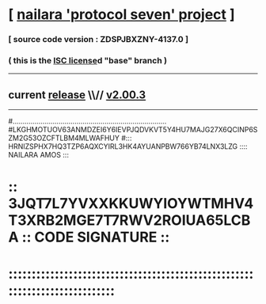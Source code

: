 
# [ [nailara 'protocol seven' project](http://nailara.network/) ]

### [ source code version : ZDSPJBXZNY-4137.0 ]

### ( this is the [ISC license](license)d "base" branch )
---
## current [release](https://github.com/nailara-technologies/protocol-7/releases) \\\\// [v2.00.3](https://github.com/nailara-technologies/protocol-7/releases/tag/v2.00.3)
---

#.............................................................................
#LKGHMOTUOV63ANMDZEI6Y6IEVPJQDVKVT5Y4HU7MAJG27X6QCINP6SZM2G53OZCFTLBM4MLWAFHUY
#::: HRNIZSPHX7HQ3TZP6AQXCYIRL3HK4AYUANPBW766YB74LNX3LZG :::: NAILARA AMOS :::
# :: 3JQT7L7YVXXKKUWYIOYWTMHV4T3XRB2MGE7T7RWV2ROIUA65LCBA :: CODE SIGNATURE ::
# ::::::::::::::::::::::::::::::::::::::::::::::::::::::::::::::::::::::::::::
